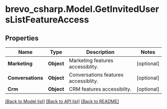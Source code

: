 # brevo_csharp.Model.GetInvitedUsersListFeatureAccess
## Properties

Name | Type | Description | Notes
------------ | ------------- | ------------- | -------------
**Marketing** | **Object** | Marketing features accessiblity. | [optional] 
**Conversations** | **Object** | Conversations features accessiblity. | [optional] 
**Crm** | **Object** | CRM features accessiblity. | [optional] 

[[Back to Model list]](../README.md#documentation-for-models) [[Back to API list]](../README.md#documentation-for-api-endpoints) [[Back to README]](../README.md)

